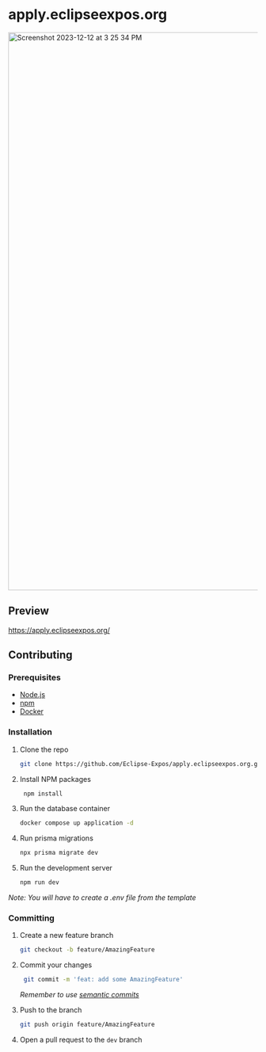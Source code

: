 # apply.eclipseexpos.org

<img width="1127" alt="Screenshot 2023-12-12 at 3 25 34 PM" src="https://github.com/Eclipse-Expos/apply.eclipseexpos.org/assets/75189508/eb365e10-6c13-4449-9ff1-4cd5d5a6c6de">

## Preview

https://apply.eclipseexpos.org/

## Contributing

### Prerequisites

- [Node.js](https://nodejs.org/en/)
- [npm](https://www.npmjs.com/)
- [Docker](https://www.docker.com/)

### Installation

1. Clone the repo

   ```sh
   git clone https://github.com/Eclipse-Expos/apply.eclipseexpos.org.git
   ```

2. Install NPM packages

   ```sh
    npm install
   ```

3. Run the database container

   ```sh
   docker compose up application -d
   ```

4. Run prisma migrations

   ```sh
   npx prisma migrate dev
   ```

5. Run the development server

   ```sh
   npm run dev
   ```

_Note: You will have to create a .env file from the template_

### Committing

1. Create a new feature branch

   ```sh
   git checkout -b feature/AmazingFeature
   ```

2. Commit your changes

   ```sh
    git commit -m 'feat: add some AmazingFeature'
   ```

   _Remember to use [semantic commits](https://gist.github.com/joshbuchea/6f47e86d2510bce28f8e7f42ae84c716)_

3. Push to the branch

   ```sh
   git push origin feature/AmazingFeature
   ```

4. Open a pull request to the `dev` branch
